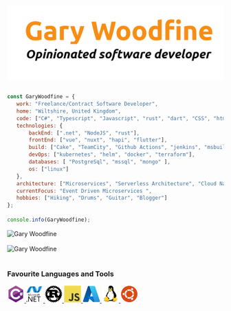 
<a href="https://garywoodfine.com" target="_blank">
<picture>
  <source media="(prefers-color-scheme: light)" srcset="https://github.com/garywoodfine/garywoodfine/raw/main/images/garywoodfine-logo-light.png">
  <source media="(prefers-color-scheme: dark)" srcset="https://github.com/garywoodfine/garywoodfine/raw/main/images/garywoodfine-logo-dark.png">
  <img alt="Gary Woodfine - Opinionated Software Developer" src="https://github.com/garywoodfine/garywoodfine/raw/main/images/garywoodfine-logo-light.png" align="center" />
</picture>
</a>

 ```javascript
 
const GaryWoodfine = {
    work: "Freelance/Contract Software Developer",
    home: "Wiltshire, United Kingdom",
    code: ["C#", "Typescript", "Javascript", "rust", "dart", "CSS", "html"],
    technologies: {
        backEnd: [".net", "NodeJS", "rust"],
        frontEnd: ["vue", "nuxt", "hapi", "flutter"],
        build: ["Cake", "TeamCity", "Github Actions", "jenkins", "msbuild"],
        devOps: ["kubernetes", "helm", "docker", "terraform"],
        databases: [ "PostgreSql", "mssql", "mongo" ],
        os: ["linux"]
    },
    architecture: ["Microservices", "Serverless Architecture", "Cloud Native"],
    currentFocus: "Event Driven Microservices ",
    hobbies: ["Hiking", "Drums", "Guitar", "Blogger"]
};

console.info(GaryWoodfine);

 ```
 <div>
 <img align="center" src="https://github-readme-stats.vercel.app/api/top-langs/?username=garywoodfine&layout=compact&hide=html&theme=dark" alt="Gary Woodfine" />
 </div>
<br />
<div>
  <img align="center" src="https://github-readme-stats.vercel.app/api?username=garywoodfine&show_icons=true&theme=dark" alt="Gary Woodfine" />
<div/>

<br/>
<h3>Favourite Languages and Tools</h3>
<p align="left"> 
    <a href="https://www.w3schools.com/cs/" target="_blank" rel="noreferrer"> <img src="https://raw.githubusercontent.com/devicons/devicon/master/icons/csharp/csharp-original.svg" alt="csharp" width="40" height="40"/> </a> 
    <a href="https://dotnet.microsoft.com/" target="_blank" rel="noreferrer"> <img src="https://raw.githubusercontent.com/devicons/devicon/master/icons/dot-net/dot-net-original-wordmark.svg" alt="dotnet" width="40" height="40"/> </a>  
    <a href="https://www.rust-lang.org/" target="_blank" rel="noreferrer"> <img src="https://raw.githubusercontent.com/devicons/devicon/master/icons/rust/rust-plain.svg" alt="rust" width="40" height="40"/> </a>
    <a href="https://developer.mozilla.org/en-US/docs/Web/JavaScript" target="_blank" rel="noreferrer"> <img src="https://raw.githubusercontent.com/devicons/devicon/master/icons/javascript/javascript-original.svg" alt="javascript" width="40" height="40"/> </a> <a href="https://azure.microsoft.com/en-gb/" target="_blank" rel="noreferrer"> <img src="https://raw.githubusercontent.com/devicons/devicon/master/icons/azure/azure-original.svg" alt="Azure" width="40" height="40"/> </a> 
<a href="https://www.linux.org/" target="_blank" rel="noreferrer"> <img src="https://raw.githubusercontent.com/devicons/devicon/master/icons/linux/linux-original.svg" alt="Linux" width="40" height="40"/> </a> <a href="https://ubuntu.com/" target="_blank" rel="noreferrer"> <img src="https://raw.githubusercontent.com/devicons/devicon/master/icons/ubuntu/ubuntu-plain.svg" alt="Ubuntu" width="40" height="40"/> </a> 
    
    


